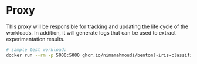 # Proxy

This proxy will be responsible for tracking and updating the life cycle of the
workloads. In addition, it will generate logs that can be used to extract experimentation
results.

```sh
# sample test workload:
docker run --rm -p 5000:5000 ghcr.io/nimamahmoudi/bentoml-iris-classifier:20210507155435 --workers=2
```
